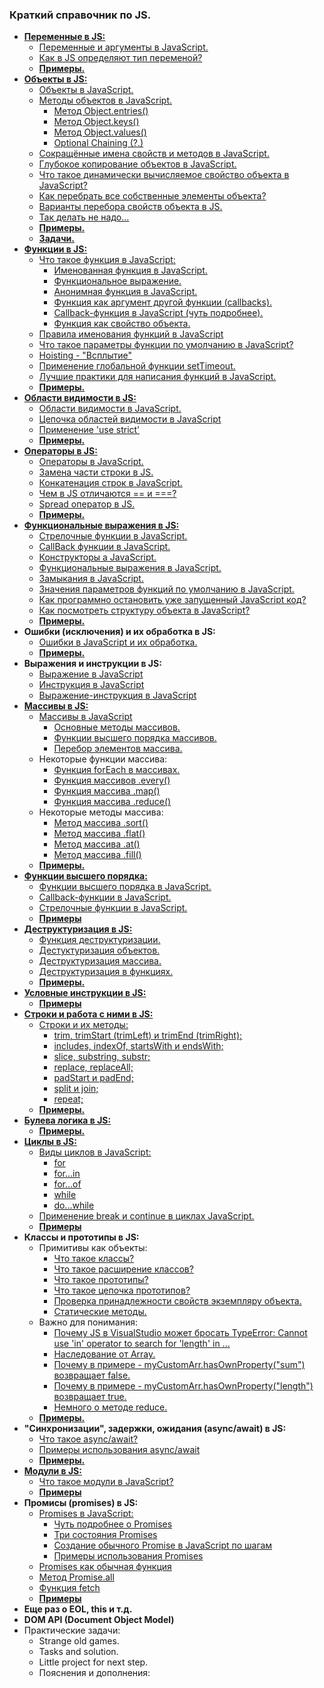 ### Краткий справочник по JS.

- [**Переменные в JS:**](https://github.com/JcoderPaul/JS_LS_GREEN_BOOK/blob/master/Js_ls_1_var/ReadMe.md)
  - [Переменные и аргументы в JavaScript. ](https://github.com/JcoderPaul/JS_LS_GREEN_BOOK/blob/master/Js_ls_1_var/DOC/VariablesArguments.md)
  - [Как в JS определяют тип переменой?](https://github.com/JcoderPaul/JS_LS_GREEN_BOOK/blob/master/Js_ls_1_var/DOC/JSCheckVariableType.md)
  - [**Примеры.**](https://github.com/JcoderPaul/JS_LS_GREEN_BOOK/tree/master/Js_ls_1_var/Examples)
- [**Объекты в JS:**](https://github.com/JcoderPaul/JS_LS_GREEN_BOOK/tree/master/Js_ls_2_object)
  - [Объекты в JavaScript.](https://github.com/JcoderPaul/JS_LS_GREEN_BOOK/blob/master/Js_ls_2_object/DOC/JavaScriptObjects.md)
  - [Методы объектов в JavaScript.](https://github.com/JcoderPaul/JS_LS_GREEN_BOOK/blob/master/Js_ls_2_object/DOC/JSObjectsWithMethods.md)
    - [Метод Object.entries()](https://github.com/JcoderPaul/JS_LS_GREEN_BOOK/blob/master/Js_ls_2_object/DOC/MethodObjectEntries.md)
    - [Метод Object.keys()](https://github.com/JcoderPaul/JS_LS_GREEN_BOOK/blob/master/Js_ls_2_object/DOC/MethodObjectKeys.md)
    - [Метод Object.values()](https://github.com/JcoderPaul/JS_LS_GREEN_BOOK/blob/master/Js_ls_2_object/DOC/MethodObjectValues.md)
    - [Optional Chaining (?.)](https://github.com/JcoderPaul/JS_LS_GREEN_BOOK/blob/master/Js_ls_2_object/DOC/OptionalChainingOperator.md)
  - [Сокращённые имена свойств и методов в JavaScript.](https://github.com/JcoderPaul/JS_LS_GREEN_BOOK/blob/master/Js_ls_2_object/DOC/ShortPropertyAndMethodNamesOnJS.md)
  - [Глубокое копирование объектов в JavaScript.](https://github.com/JcoderPaul/JS_LS_GREEN_BOOK/blob/master/Js_ls_2_object/DOC/DeepCloneObjectsOnJS.md)
  - [Что такое динамически вычисляемое свойство объекта в JavaScript?](https://github.com/JcoderPaul/JS_LS_GREEN_BOOK/blob/master/Js_ls_2_object/DOC/DynamicallyPropertyOfObject.md)
  - [Как перебрать все собственные элементы объекта?](https://github.com/JcoderPaul/JS_LS_GREEN_BOOK/blob/master/Js_ls_2_object/DOC/CheckObjectOwnElementsExample.md)
  - [Варианты перебора свойств объекта в JS.](https://github.com/JcoderPaul/JS_LS_GREEN_BOOK/blob/master/Js_ls_2_object/DOC/JSObjectIterate.md)
  - [Так делать не надо...](https://github.com/JcoderPaul/JS_LS_GREEN_BOOK/blob/master/Js_ls_2_object/DOC/DoNotDoThisObjectPrototypeModification.md)
  - [**Примеры.**](https://github.com/JcoderPaul/JS_LS_GREEN_BOOK/tree/master/Js_ls_2_object/Examples)
  - [**Задачи.**](https://github.com/JcoderPaul/JS_LS_GREEN_BOOK/tree/master/Js_ls_2_object/Tasks)
- [**Функции в JS:**](https://github.com/JcoderPaul/JS_LS_GREEN_BOOK/tree/master/Js_ls_3_functions)
  - [Что такое функция в JavaScript:](https://github.com/JcoderPaul/JS_LS_GREEN_BOOK/blob/master/Js_ls_3_functions/DOC/0_Function_on_JS.md)
    - [Именованная функция в JavaScript.](https://github.com/JcoderPaul/JS_LS_GREEN_BOOK/blob/master/Js_ls_3_functions/DOC/1_Named_function_%20JavaScript.md)
    - [Функциональное выражение.](https://github.com/JcoderPaul/JS_LS_GREEN_BOOK/blob/master/Js_ls_3_functions/DOC/2_Assigned_to_variable_JavaScript.md)
    - [Анонимная функция в JavaScript.](https://github.com/JcoderPaul/JS_LS_GREEN_BOOK/blob/master/Js_ls_3_functions/DOC/3_Anonymous_function_JavaScript.md)
    - [Функция как аргумент другой функции (callbacks).](https://github.com/JcoderPaul/JS_LS_GREEN_BOOK/blob/master/Js_ls_3_functions/DOC/4_Function_argument_another_function_%D0%A1allBack_JavaScript.md)
    - [Callback-функция в JavaScript (чуть подробнее).](https://github.com/JcoderPaul/JS_LS_GREEN_BOOK/blob/master/Js_ls_3_functions/DOC/4_1_CallBackFunctionOnJS.md)
    - [Функция как свойство объекта.](https://github.com/JcoderPaul/JS_LS_GREEN_BOOK/blob/master/Js_ls_3_functions/DOC/5_Function_as_property_value_JavaScript.md)
  - [Правила именования функций в JavaScript](https://github.com/JcoderPaul/JS_LS_GREEN_BOOK/blob/master/Js_ls_3_functions/DOC/NamingFunctionRules.md)
  - [Что такое параметры функции по умолчанию в JavaScript?](https://github.com/JcoderPaul/JS_LS_GREEN_BOOK/blob/master/Js_ls_3_functions/DOC/DefaultFunctionParametersOnJS.md)
  - [Hoisting - "Всплытие"](https://github.com/JcoderPaul/JS_LS_GREEN_BOOK/blob/master/Js_ls_3_functions/DOC/JavaScriptHoisting.md)
  - [Применение глобальной функции setTimeout.](https://github.com/JcoderPaul/JS_LS_GREEN_BOOK/blob/master/Js_ls_3_functions/DOC/Global_function_setTimeout.md)
  - [Лучшие практики для написания функций в JavaScript.](https://github.com/JcoderPaul/JS_LS_GREEN_BOOK/blob/master/Js_ls_3_functions/DOC/BestPracticeForJavaScriptFunction.md)
  - [**Примеры.**](https://github.com/JcoderPaul/JS_LS_GREEN_BOOK/tree/master/Js_ls_3_functions/Examples)
- [**Области видимости в JS:**](https://github.com/JcoderPaul/JS_LS_GREEN_BOOK/tree/master/Js_ls_4_visibility_scopes)
  - [Области видимости в JavaScript.](https://github.com/JcoderPaul/JS_LS_GREEN_BOOK/blob/master/Js_ls_4_visibility_scopes/DOC/ScopesVisibilityOnJavaScript.md)
  - [Цепочка областей видимости в JavaScript](https://github.com/JcoderPaul/JS_LS_GREEN_BOOK/blob/master/Js_ls_4_visibility_scopes/DOC/ScopeChainInJavaScript.md)
  - [Применение 'use strict'](https://github.com/JcoderPaul/JS_LS_GREEN_BOOK/blob/master/Js_ls_4_visibility_scopes/DOC/UseStrict.md)
  - [**Примеры.**](https://github.com/JcoderPaul/JS_LS_GREEN_BOOK/tree/master/Js_ls_4_visibility_scopes/Examples) 
- [**Операторы в JS:**](https://github.com/JcoderPaul/JS_LS_GREEN_BOOK/blob/master/Js_ls_5_operators/ReadMe.md)
  - [Операторы в JavaScript.](https://github.com/JcoderPaul/JS_LS_GREEN_BOOK/blob/master/Js_ls_5_operators/DOC/JavaScriptOperators.md)
  - [Замена части строки в JS.](https://github.com/JcoderPaul/JS_LS_GREEN_BOOK/blob/master/Js_ls_5_operators/DOC/JavaScriptStringReplace.md)
  - [Конкатенация строк в JavaScript.](https://github.com/JcoderPaul/JS_LS_GREEN_BOOK/blob/master/Js_ls_5_operators/DOC/StringConcat.md)
  - [Чем в JS отличаются == и ===?](https://github.com/JcoderPaul/JS_LS_GREEN_BOOK/blob/master/Js_ls_5_operators/DOC/%D0%A1omplianceAndStrictComplianceOnJS.md)
  - [Spread оператор в JS.](https://github.com/JcoderPaul/JS_LS_GREEN_BOOK/blob/master/Js_ls_5_operators/DOC/SpreadOperator.md)
  - [**Примеры.**](https://github.com/JcoderPaul/JS_LS_GREEN_BOOK/tree/master/Js_ls_5_operators/Examples)
- [**Функциональные выражения в JS:**](https://github.com/JcoderPaul/JS_LS_GREEN_BOOK/blob/master/Js_ls_6_functional_expressions/ReadMe.md)
  - [Стрелочные функции в JavaScript.](https://github.com/JcoderPaul/JS_LS_GREEN_BOOK/blob/master/Js_ls_6_functional_expressions/DOC/ArrowFunctions.md)
  - [CallBack функции в JavaScript.](https://github.com/JcoderPaul/JS_LS_GREEN_BOOK/blob/master/Js_ls_6_functional_expressions/DOC/CallBackFunctionInJavaScript.md)
  - [Конструкторы а JavaScript.](https://github.com/JcoderPaul/JS_LS_GREEN_BOOK/blob/master/Js_ls_6_functional_expressions/DOC/ConstructorInJavaScript.md)
  - [Функциональные выражения в JavaScript.](https://github.com/JcoderPaul/JS_LS_GREEN_BOOK/blob/master/Js_ls_6_functional_expressions/DOC/FunctionalExpressions.md)
  - [Замыкания в JavaScript.](https://github.com/JcoderPaul/JS_LS_GREEN_BOOK/blob/master/Js_ls_6_functional_expressions/DOC/%D0%A1losuresOnJavaScript.md)
  - [Значения параметров функций по умолчанию в JavaScript.](https://github.com/JcoderPaul/JS_LS_GREEN_BOOK/blob/master/Js_ls_6_functional_expressions/DOC/DefaultFunctionParameterValues.md)
  - [Как программно остановить уже запущенный JavaScript код?](https://github.com/JcoderPaul/JS_LS_GREEN_BOOK/blob/master/Js_ls_6_functional_expressions/DOC/StopJavaScriptCode.md)
  - [Как посмотреть структуру объекта в JavaScript?](https://github.com/JcoderPaul/JS_LS_GREEN_BOOK/blob/master/Js_ls_6_functional_expressions/DOC/ViewStructureJavaScriptObject.md)
  - [**Примеры.**](https://github.com/JcoderPaul/JS_LS_GREEN_BOOK/tree/master/Js_ls_6_functional_expressions/Examples) 
- **Ошибки (исключения) и их обработка в JS:**
  - [Ошибки в JavaScript и их обработка.](https://github.com/JcoderPaul/JS_LS_GREEN_BOOK/blob/master/Js_ls_7_errors/DOC/ErrorsInJavaScriptAndHandling.md)
  - [**Примеры.**](https://github.com/JcoderPaul/JS_LS_GREEN_BOOK/tree/master/Js_ls_7_errors/Examples)
- **Выражения и инструкции в JS:**
  - [Выражение в JavaScript](https://github.com/JcoderPaul/JS_LS_GREEN_BOOK/blob/master/Js_ls_8_expressions_and_instructions_only_doc/DOC/JavaScriptExpression.md)
  - [Инструкция в JavaScript](https://github.com/JcoderPaul/JS_LS_GREEN_BOOK/blob/master/Js_ls_8_expressions_and_instructions_only_doc/DOC/JavaScriptInstructions.md)
  - [Выражение-инструкция в JavaScript](https://github.com/JcoderPaul/JS_LS_GREEN_BOOK/blob/master/Js_ls_8_expressions_and_instructions_only_doc/DOC/JavaScriptExpressionStatement.md)
- [**Массивы в JS:**](https://github.com/JcoderPaul/JS_LS_GREEN_BOOK/blob/master/Js_ls_9_arrays/ReadMe.md)
  - [Массивы в JavaScript](https://github.com/JcoderPaul/JS_LS_GREEN_BOOK/blob/master/Js_ls_9_arrays/DOC/ArrayOnJavaScript.md)
    - [Основные методы массивов.](https://github.com/JcoderPaul/JS_LS_GREEN_BOOK/blob/master/Js_ls_9_arrays/DOC/ArrayBasicMethodsOnJS.md)
    - [Функции высшего порядка массивов.](https://github.com/JcoderPaul/JS_LS_GREEN_BOOK/blob/master/Js_ls_9_arrays/DOC/ArrayHigherOrderFunctionsPrototype.md)
    - [Перебор элементов массива.](https://github.com/JcoderPaul/JS_LS_GREEN_BOOK/blob/master/Js_ls_9_arrays/DOC/IterateArrayElements.md)
  - Некоторые функции массива: 
    - [Функция forEach в массивах.](https://github.com/JcoderPaul/JS_LS_GREEN_BOOK/blob/master/Js_ls_9_arrays/DOC/ArrayForEach.md)
    - [Функция массивов .every()](https://github.com/JcoderPaul/JS_LS_GREEN_BOOK/blob/master/Js_ls_9_arrays/DOC/JavaScriptArrayFunctionEvery.md)
    - [Функция массива .map()](https://github.com/JcoderPaul/JS_LS_GREEN_BOOK/blob/master/Js_ls_9_arrays/DOC/JavaScriptMapArray.md)
    - [Функция массива .reduce()](https://github.com/JcoderPaul/JS_LS_GREEN_BOOK/blob/master/Js_ls_9_arrays/DOC/ReduceFunctionOnJS.md)
  - Некоторые методы массива:
    - [Метод массива .sort()](https://github.com/JcoderPaul/JS_LS_GREEN_BOOK/blob/master/Js_ls_9_arrays/DOC/ArraySortFunctionOnJS.md)
    - [Метод массива .flat()](https://github.com/JcoderPaul/JS_LS_GREEN_BOOK/blob/master/Js_ls_9_arrays/DOC/FlatArraysMethodOnJS.md)
    - [Метод массива .at()](https://github.com/JcoderPaul/JS_LS_GREEN_BOOK/blob/master/Js_ls_9_arrays/DOC/JSArraysFunctionAt.md)
    - [Метод массива .fill()](https://github.com/JcoderPaul/JS_LS_GREEN_BOOK/blob/master/Js_ls_9_arrays/DOC/JavaScriptArrayFillMethod.md)
  - [**Примеры.**](https://github.com/JcoderPaul/JS_LS_GREEN_BOOK/tree/master/Js_ls_9_arrays/Examples)
- [**Функции высшего порядка:**](https://github.com/JcoderPaul/JS_LS_GREEN_BOOK/blob/master/Js_ls_10_higher_order_functions/ReadMe.md)
  - [Функции высшего порядка в JavaScript.](https://github.com/JcoderPaul/JS_LS_GREEN_BOOK/blob/master/Js_ls_10_higher_order_functions/DOC/HigherOrderFunction.md)
  - [Callback-функции в JavaScript.](https://github.com/JcoderPaul/JS_LS_GREEN_BOOK/blob/master/Js_ls_10_higher_order_functions/DOC/CallbackFunction.md)
  - [Стрелочные функции в JavaScript.](https://github.com/JcoderPaul/JS_LS_GREEN_BOOK/blob/master/Js_ls_10_higher_order_functions/DOC/ArrowFunction.md)
  - [**Примеры**](https://github.com/JcoderPaul/JS_LS_GREEN_BOOK/tree/master/Js_ls_10_higher_order_functions/Examples)
- [**Деструктуризация в JS:**](https://github.com/JcoderPaul/JS_LS_GREEN_BOOK/blob/master/Js_ls_11_destructuring/ReadMe.md)
  - [Функция деструктуризации.](https://github.com/JcoderPaul/JS_LS_GREEN_BOOK/blob/master/Js_ls_11_destructuring/DOC/JavaScriptDestructuringFun.md)
  - [Дестуктуризация объектов.](https://github.com/JcoderPaul/JS_LS_GREEN_BOOK/blob/master/Js_ls_11_destructuring/DOC/DestructuringObjectOnJavaScript.md)
  - [Деструктуризация массива.](https://github.com/JcoderPaul/JS_LS_GREEN_BOOK/blob/master/Js_ls_11_destructuring/DOC/ArrayDestructuringOnJS.md)
  - [Деструктуризация в функциях.](https://github.com/JcoderPaul/JS_LS_GREEN_BOOK/blob/master/Js_ls_11_destructuring/DOC/DestructuringInFunction.md)
  - [**Примеры.**](https://github.com/JcoderPaul/JS_LS_GREEN_BOOK/tree/master/Js_ls_11_destructuring/Examples) 
- [**Условные инструкции в JS:**](https://github.com/JcoderPaul/JS_LS_GREEN_BOOK/blob/master/Js_ls_12_conditional_instructions/DOC/JavaScriptConditionalInstructions.md)
  - [**Примеры**](https://github.com/JcoderPaul/JS_LS_GREEN_BOOK/tree/master/Js_ls_12_conditional_instructions/Examples)
- [**Строки и работа с ними в JS:** ](https://github.com/JcoderPaul/JS_LS_GREEN_BOOK/blob/master/Js_ls_13_string/ReadMe.md)
  - [Строки и их методы:](https://github.com/JcoderPaul/JS_LS_GREEN_BOOK/blob/master/Js_ls_13_string/DOC/StringOnJavaScript.md)
    - [trim, trimStart (trimLeft) и trimEnd (trimRight);](https://github.com/JcoderPaul/JS_LS_GREEN_BOOK/blob/master/Js_ls_13_string/DOC/TrimMethodsFamily.md)
    - [includes, indexOf, startsWith и endsWith;](https://github.com/JcoderPaul/JS_LS_GREEN_BOOK/blob/master/Js_ls_13_string/DOC/IncludesMethodsFamily.md)
    - [slice, substring, substr;](https://github.com/JcoderPaul/JS_LS_GREEN_BOOK/blob/master/Js_ls_13_string/DOC/SliceMethodsFamily.md)
    - [replace, replaceAll;](https://github.com/JcoderPaul/JS_LS_GREEN_BOOK/blob/master/Js_ls_13_string/DOC/ReplaceMethodsFamily.md)
    - [padStart и padEnd;](https://github.com/JcoderPaul/JS_LS_GREEN_BOOK/blob/master/Js_ls_13_string/DOC/PadMethodsFamily.md)
    - [split и join;](https://github.com/JcoderPaul/JS_LS_GREEN_BOOK/blob/master/Js_ls_13_string/DOC/SplitAndJoin.md)
    - [repeat;](https://github.com/JcoderPaul/JS_LS_GREEN_BOOK/blob/master/Js_ls_13_string/DOC/RepeatMethod.md)
  - [**Примеры.** ](https://github.com/JcoderPaul/JS_LS_GREEN_BOOK/tree/master/Js_ls_13_string/Example)
- [**Булева логика в JS:**](https://github.com/JcoderPaul/JS_LS_GREEN_BOOK/blob/master/Js_ls_14_boolean_logic/DOC/JavaScriptBooleanLogic.md)
  - [**Примеры.** ](https://github.com/JcoderPaul/JS_LS_GREEN_BOOK/tree/master/Js_ls_14_boolean_logic/Examples)
- [**Циклы в JS:**](https://github.com/JcoderPaul/JS_LS_GREEN_BOOK/blob/master/Js_ls_15_cycles/ReadMe.md)
  - [Виды циклов в JavaScript:](https://github.com/JcoderPaul/JS_LS_GREEN_BOOK/blob/master/Js_ls_15_cycles/DOC/JavaScriptCycles.md)
    - [for](https://github.com/JcoderPaul/JS_LS_GREEN_BOOK/blob/master/Js_ls_15_cycles/DOC/Js_For_Cycle.md)
    - [for...in](https://github.com/JcoderPaul/JS_LS_GREEN_BOOK/blob/master/Js_ls_15_cycles/DOC/Js_For_In_Cycle.md)
    - [for...of](https://github.com/JcoderPaul/JS_LS_GREEN_BOOK/blob/master/Js_ls_15_cycles/DOC/Js_For_of_Cycle.md)
    - [while](https://github.com/JcoderPaul/JS_LS_GREEN_BOOK/blob/master/Js_ls_15_cycles/DOC/Js_While_Cycle.md)
    - [do...while](https://github.com/JcoderPaul/JS_LS_GREEN_BOOK/blob/master/Js_ls_15_cycles/DOC/Js_do_While_Cycle.md)
  - [Применение break и continue в циклах JavaScript.](https://github.com/JcoderPaul/JS_LS_GREEN_BOOK/blob/master/Js_ls_15_cycles/DOC/ContinueAndBreakOnCycle.md)
  - [**Примеры** ](https://github.com/JcoderPaul/JS_LS_GREEN_BOOK/tree/master/Js_ls_15_cycles/Examples)
- **Классы и прототипы в JS:**
  - Примитивы как объекты:
    - [Что такое классы?](https://github.com/JcoderPaul/JS_LS_GREEN_BOOK/blob/master/Js_ls_16_classes_and_prototype/DOC/JavaScriptClasses.md)
    - [Что такое расширение классов?](https://github.com/JcoderPaul/JS_LS_GREEN_BOOK/blob/master/Js_ls_16_classes_and_prototype/DOC/AnotherClassesExtendsOnJavaScript.md)
    - [Что такое прототипы?](https://github.com/JcoderPaul/JS_LS_GREEN_BOOK/blob/master/Js_ls_16_classes_and_prototype/DOC/JavaScriptPrototype.md)
    - [Что такое цепочка прототипов?](https://github.com/JcoderPaul/JS_LS_GREEN_BOOK/blob/master/Js_ls_16_classes_and_prototype/DOC/JavaScriptPrototypeChain.md)
    - [Проверка принадлежности свойств экземпляру объекта.](https://github.com/JcoderPaul/JS_LS_GREEN_BOOK/blob/master/Js_ls_16_classes_and_prototype/DOC/CheckingPropertiesObjectInstance.md)
    - [Статические методы.](https://github.com/JcoderPaul/JS_LS_GREEN_BOOK/blob/master/Js_ls_16_classes_and_prototype/DOC/StaticMethodsOnJavaScript.md)
  - Важно для понимания:
    - [Почему JS в VisualStudio может бросать TypeError: Cannot use 'in' operator to search for 'length' in ...](https://github.com/JcoderPaul/JS_LS_GREEN_BOOK/blob/master/Js_ls_16_classes_and_prototype/DOC/VisualStudioThrowsTypeError.md)
    - [Наследование от Array.](https://github.com/JcoderPaul/JS_LS_GREEN_BOOK/blob/master/Js_ls_16_classes_and_prototype/DOC/ImportantToUnderstand/JavaScriptInheritingFromArray.md)
    - [Почему в примере - myCustomArr.hasOwnProperty("sum") возвращает false.](https://github.com/JcoderPaul/JS_LS_GREEN_BOOK/blob/master/Js_ls_16_classes_and_prototype/DOC/ImportantToUnderstand/OwnPropertyFalse.md)
    - [Почему в примере - myCustomArr.hasOwnProperty("length") возвращает true.](https://github.com/JcoderPaul/JS_LS_GREEN_BOOK/blob/master/Js_ls_16_classes_and_prototype/DOC/ImportantToUnderstand/OwnPropertyTrue.md)
    - [Немного о методе reduce.](https://github.com/JcoderPaul/JS_LS_GREEN_BOOK/blob/master/Js_ls_16_classes_and_prototype/DOC/ImportantToUnderstand/ReduceMethod.md)
  - [**Примеры.**](https://github.com/JcoderPaul/JS_LS_GREEN_BOOK/tree/master/Js_ls_16_classes_and_prototype/Examples)
- **"Синхронизации", задержки, ожидания (async/await) в JS:**
  - [Что такое async/await?](https://github.com/JcoderPaul/JS_LS_GREEN_BOOK/blob/master/Js_ls_17_async_await/DOC/PromisesAsyncAwaitFunction.md)
  - [Примеры использования async/await](https://github.com/JcoderPaul/JS_LS_GREEN_BOOK/blob/master/Js_ls_17_async_await/DOC/JSAsyncAawaitFunctionExample.md)
  - [**Примеры.**](https://github.com/JcoderPaul/JS_LS_GREEN_BOOK/tree/master/Js_ls_17_async_await/Examples)
- [**Модули в JS:**](https://github.com/JcoderPaul/JS_LS_GREEN_BOOK/blob/master/Js_ls_18_modules/ReadMe.md)
  - [Что такое модули в JavaScript?](https://github.com/JcoderPaul/JS_LS_GREEN_BOOK/blob/master/Js_ls_18_modules/DOC/JavaScriptModules.md)
  - [**Примеры**](https://github.com/JcoderPaul/JS_LS_GREEN_BOOK/tree/master/Js_ls_18_modules/Examples)
- **Промисы (promises) в JS:**
  - [Promises в JavaScript:](https://github.com/JcoderPaul/JS_LS_GREEN_BOOK/blob/master/Js_ls_19_promises/DOC/JavaScriptPromises.md)
    - [Чуть подробнее о Promises](https://github.com/JcoderPaul/JS_LS_GREEN_BOOK/blob/master/Js_ls_19_promises/DOC/SyntaxJSPromises.md)
    - [Три состояния Promises](https://github.com/JcoderPaul/JS_LS_GREEN_BOOK/blob/master/Js_ls_19_promises/DOC/ThreePromisesStates.md)
    - [Создание обычного Promise в JavaScript по шагам](https://github.com/JcoderPaul/JS_LS_GREEN_BOOK/blob/master/Js_ls_19_promises/DOC/JSPromisStepByStep.md)
    - [Примеры использования Promises](https://github.com/JcoderPaul/JS_LS_GREEN_BOOK/blob/master/Js_ls_19_promises/DOC/SimpleExampleForStudies.md)
  - [Promises как обычная функция](https://github.com/JcoderPaul/JS_LS_GREEN_BOOK/blob/master/Js_ls_19_promises/DOC/JavaScriptOnlyFunPromises.md)
  - [Метод Promise.all](https://github.com/JcoderPaul/JS_LS_GREEN_BOOK/blob/master/Js_ls_19_promises/DOC/PromiseAll.md)
  - [Функция fetch](https://github.com/JcoderPaul/JS_LS_GREEN_BOOK/blob/master/Js_ls_19_promises/DOC/JavaScriptFetchFunction.md)
  - [**Примеры** ](https://github.com/JcoderPaul/JS_LS_GREEN_BOOK/tree/master/Js_ls_19_promises/Examples)
- **Еще раз о EOL, this и т.д.**
- **DOM API (Document Object Model)**
- Практические задачи:
  - Strange old games.
  - Tasks and solution.
  - Little project for next step.
  - Пояснения и дополнения: 